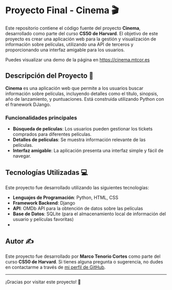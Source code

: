 # Proyecto Final - Cinema 🎬

Este repositorio contiene el código fuente del proyecto **Cinema**, desarrollado como parte del curso **CS50 de Harvard**. El objetivo de este proyecto es crear una aplicación web para la gestión y visualización de información sobre películas, utilizando una API de terceros y proporcionando una interfaz amigable para los usuarios.

Puedes visualizar una demo de la página en https://cinema.mtcor.es

## Descripción del Proyecto 📖

**Cinema** es una aplicación web que permite a los usuarios buscar información sobre películas, incluyendo detalles como el título, sinopsis, año de lanzamiento, y puntuaciones. Está construida utilizando Python con el franework DJango.

### Funcionalidades principales

- **Búsqueda de películas**: Los usuarios pueden gestionar los tickets comprados para diferentes películas.
- **Detalles de películas**: Se muestra información relevante de las películas.
- **Interfaz amigable**: La aplicación presenta una interfaz simple y fácil de navegar.
  
## Tecnologías Utilizadas 💻

Este proyecto fue desarrollado utilizando las siguientes tecnologías:

- **Lenguajes de Programación**: Python, HTML, CSS
- **Framework Backend**: Django
- **API**: OMDb API para la obtención de datos sobre las películas
- **Base de Datos**: SQLite (para el almacenamiento local de información del usuario y películas favoritas)
- 
## Autor ✍️

Este proyecto fue desarrollado por **Marco Tenorio Cortes** como parte del curso **CS50 de Harvard**. Si tienes alguna pregunta o sugerencia, no dudes en contactarme a través de [mi perfil de GitHub](https://github.com/MarcoTenCortes).

---

¡Gracias por visitar este proyecto! 🎉
